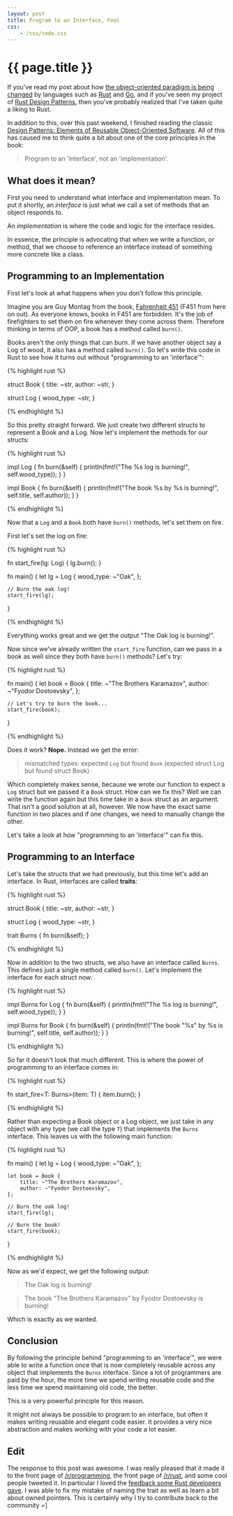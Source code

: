 ```yaml
---
layout: post
title: Program to an Interface, Fool
css:
    - /css/code.css
---
```


{{ page.title }}
================

If you've read my post about how [the object-oriented paradigm is being
changed][rise] by languages such as [Rust][rust] and [Go][go], and if you've
seen my project of [Rust Design Patterns][rdp], then you've probably realized
that I've taken quite a liking to Rust.

In addition to this, over this past weekend, I finished reading the classic
[Design Patterns: Elements of Reusable Object-Oriented Software][gof]. All of
this has caused me to think quite a bit about one of the core principles in the
book:

> Program to an 'interface', not an 'implementation'.

## What does it mean?

First you need to understand what interface and implementation mean. To put it
shortly, an *interface* is just what we call a set of methods that an object
responds to.

An *implementation* is where the code and logic for the interface resides.

In essence, the principle is advocating that when we write a function, or
method, that we choose to reference an interface instead of something more
concrete like a class.

## Programming to an Implementation

First let's look at what happens when you don't follow this principle.

Imagine you are Guy Montag from the book, [Fahrenheit 451][451] (F451 from here
on out). As everyone knows, books in F451 are forbidden. It's the job of
firefighters to set them on fire whenever they come across them. Therefore
thinking in terms of OOP, a book has a method called `burn()`.

Books aren't the only things that can burn. If we have another object say a Log
of wood, it also has a method called `burn()`. So let's write this code in Rust
to see how it turns out without "programming to an 'interface'":

{% highlight rust %}

struct Book {
    title: ~str,
    author: ~str,
}

struct Log {
    wood_type: ~str,
}

{% endhighlight %}

So this pretty straight forward. We just create two different structs to
represent a Book and a Log. Now let's implement the methods for our structs:

{% highlight rust %}

impl Log {
    fn burn(&self) {
        println(fmt!("The %s log is burning!", self.wood_type));
    }
}

impl Book {
    fn burn(&self) {
        println(fmt!("The book %s by %s is burning!", self.title, self.author));
    }
}

{% endhighlight %}

Now that a `Log` and a `Book` both have `burn()` methods, let's set them on
fire.

First let's set the log on fire:

{% highlight rust %}

fn start_fire(lg: Log) {
    lg.burn();
}

fn main() {
    let lg = Log {
        wood_type: ~"Oak",
    };

    // Burn the oak log!
    start_fire(lg);
}

{% endhighlight %}

Everything works great and we get the output "The Oak log is burning!".

Now since we've already written the `start_fire` function, can we pass in a book
as well since they both have `burn()` methods? Let's try:

{% highlight rust %}

fn main() {
    let book = Book {
        title: ~"The Brothers Karamazov",
        author: ~"Fyodor Dostoevsky",
    };

    // Let's try to burn the book...
    start_fire(book);
}

{% endhighlight %}

Does it work? **Nope.** Instead we get the error:

> mismatched types: expected `Log` but found `Book` (expected struct Log but
> found struct Book)

Which completely makes sense, because we wrote our function to expect a `Log`
struct but we passed it a `Book` struct. How can we fix this? Well we can write
the function again but this time take in a `Book` struct as an argument. That
isn't a good solution at all, however. We now have the exact same function in
two places and if one changes, we need to manually change the other.

Let's take a look at how "programming to an 'interface'" can fix this.

## Programming to an Interface

Let's take the structs that we had previously, but this time let's add an
interface. In Rust, interfaces are called **traits**:

{% highlight rust %}

struct Book {
    title: ~str,
    author: ~str,
}

struct Log {
    wood_type: ~str,
}

trait Burns {
    fn burn(&self);
}

{% endhighlight %}

Now in addition to the two structs, we also have an interface called `Burns`.
This defines just a single method called `burn()`. Let's implement the interface
for each struct now:

{% highlight rust %}

impl Burns for Log {
    fn burn(&self) {
        println(fmt!("The %s log is burning!", self.wood_type));
    }
}

impl Burns for Book {
    fn burn(&self) {
        println(fmt!("The book \"%s\" by %s is burning!", self.title, self.author));
    }
}

{% endhighlight %}

So far it doesn't look that much different. This is where the power of
programming to an interface comes in:

{% highlight rust %}

fn start_fire<T: Burns>(item: T) {
    item.burn();
}

{% endhighlight %}

Rather than expecting a Book object or a Log object, we just take in any object
with any type (we call the type `T`) that implements the `Burns` interface.
This leaves us with the following main function:

{% highlight rust %}

fn main() {
    let lg = Log {
        wood_type: ~"Oak",
    };

    let book = Book {
        title: ~"The Brothers Karamazov",
        author: ~"Fyodor Dostoevsky",
    };

    // Burn the oak log!
    start_fire(lg);

    // Burn the book!
    start_fire(book);
}

{% endhighlight %}

Now as we'd expect, we get the following output:

> The Oak log is burning!

> The book "The Brothers Karamazov" by Fyodor Dostoevsky is burning!

Which is exactly as we wanted.

## Conclusion

By following the principle behind "programming to an 'interface'", we were able
to write a function once that is now completely reusable across any object that
implements the `Burns` interface. Since a lot of programmers are paid by the
hour, the more time we spend writing reusable code and the less time we spend
maintaining old code, the better.

This is a very powerful principle for this reason.

It might not always be possible to program to an interface, but often it makes
writing reusable and elegant code easier. It provides a very nice abstraction
and makes working with your code a lot easier.

## Edit

The response to this post was awesome. I was really pleased that it made it to
the front page of [/r/programming][rprog], the
front page of [/r/rust][rrust], and some cool people
tweeted it. In particular I loved the [feedback some Rust developers
gave][feedback]. I was able to fix my mistake of naming the trait as well as
learn a bit about owned pointers. This is certainly why I try to contribute back
to the community =]

[rust]: http://www.rust-lang.org/
[go]: http://golang.org/
[rise]: http://joshldavis.com/2013/06/16/the-rise-of-the-gang-of-four-with-rust/
[rdp]: http://joshldavis.com/rust-design-patterns/
[gof]: http://amzn.com/0201633612
[451]: http://en.wikipedia.org/wiki/Fahrenheit_451
[rprog]: http://www.reddit.com/r/programming/
[rrust]: http://www.reddit.com/r/rust/
[feedback]: http://www.reddit.com/r/rust/comments/1hj03k/program_to_an_interface_fool/cauz6ff
